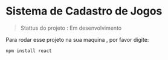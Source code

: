 <h1> Sistema de Cadastro de Jogos</h1>

>Stattus do projeto : Em desenvolvimento

Para rodar esse projeto na sua maquina , por favor digite:

```
npm install react
```


